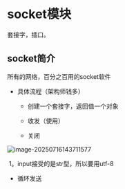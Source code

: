 # socket模块

套接字，插口。

## socket简介

所有的网络，百分之百用的socket软件

* 具体流程（架构师钱多）

  * 创建一个套接字，返回值一个对象

  * 收发（使用）
  * 关闭

![image-20250716143711577](https://cdn.jsdelivr.net/gh/starlight-gli/image-host/img/image-20250716143711577.png)

​	1。input接受的是str型，所以要用utf-8

* 循环发送

